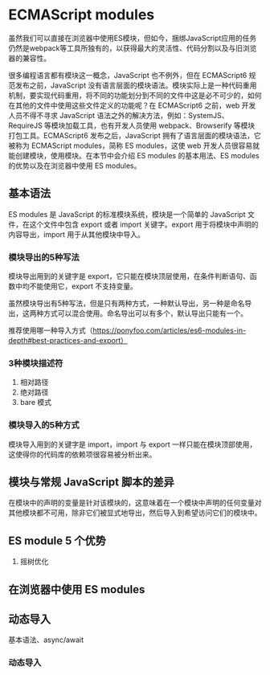 # ECMAScript modules

虽然我们可以直接在浏览器中使用ES模块，但如今，捆绑JavaScript应用的任务仍然是webpack等工具所独有的，以获得最大的灵活性、代码分割以及与旧浏览器的兼容性。

很多编程语言都有模块这一概念，JavaScript 也不例外，但在 ECMAScript6 规范发布之前，JavaScript 没有语言层面的模块语法。模块实际上是一种代码重用机制，要实现代码重用，将不同的功能划分到不同的文件中这是必不可少的，如何在其他的文件中使用这些文件定义的功能呢？在 ECMAScript6 之前，web 开发人员不得不寻求 JavaScript 语法之外的解决方法，例如：SystemJS、RequireJS 等模块加载工具，也有开发人员使用 webpack、Browserify 等模块打包工具。ECMAScript6 发布之后，JavaScript 拥有了语言层面的模块语法，它被称为 ECMAScript modules，简称 ES modules，这使 web 开发人员很容易就能创建模块，使用模块。在本节中会介绍 ES modules 的基本用法、ES modules 的优势以及在浏览器中使用 ES modules。

## 基本语法

ES modules 是 JavaScript 的标准模块系统，模块是一个简单的 JavaScript 文件，在这个文件中包含 export 或者 import 关键字。export 用于将模块中声明的内容导出，import 用于从其他模块中导入。

### 模块导出的5种写法

模块导出用到的关键字是 export，它只能在模块顶层使用，在条件判断语句、函数中均不能使用它，export 不支持变量。

虽然模块导出有5种写法，但是只有两种方式，一种默认导出，另一种是命名导出，这两种方式可以混合使用。命名导出可以有多个，默认导出只能有一个。

推荐使用哪一种导入方式（https://ponyfoo.com/articles/es6-modules-in-depth#best-practices-and-export）

### 3种模块描述符

1. 相对路径
2. 绝对路径
3. bare 模式

### 模块导入的5种方式

模块导入用到的关键字是 import，import 与 export 一样只能在模块顶部使用，这使得你的代码库的依赖项很容易被分析出来。

## 模块与常规 JavaScript 脚本的差异

在模块中的声明的变量是针对该模块的，这意味着在一个模块中声明的任何变量对其他模块都不可用，除非它们被显式地导出，然后导入到希望访问它们的模块中。

## ES module 5 个优势

1. 摇树优化

## 在浏览器中使用 ES modules

## 动态导入

基本语法、async/await

### 动态导入